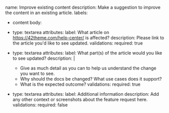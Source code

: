 name: Improve existing content
description: Make a suggestion to improve the content in an existing article.
labels:
- content
  body:
- type: textarea
  attributes:
  label: What article on https://42theme.com/help-center/ is affected?
  description: Please link to the article you'd like to see updated.
  validations:
  required: true

- type: textarea
  attributes:
  label: What part(s) of the article would you like to see updated?
  description: |
  - Give as much detail as you can to help us understand the change you want to see.
  - Why should the docs be changed? What use cases does it support?
  - What is the expected outcome?
  validations:
  required: true

- type: textarea
  attributes:
  label: Additional information
  description: Add any other context or screenshots about the feature request here.
  validations:
  required: false